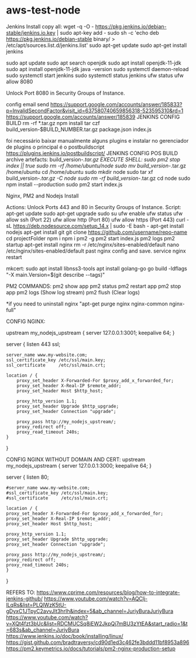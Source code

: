 # aws-test-node
Jenkins Install
copy all:
wget -q -O - https://pkg.jenkins.io/debian-stable/jenkins.io.key | sudo apt-key add -
sudo sh -c 'echo deb https://pkg.jenkins.io/debian-stable binary/ > \
    /etc/apt/sources.list.d/jenkins.list'
sudo apt-get update
sudo apt-get install jenkins

sudo apt update
sudo apt search openjdk
sudo apt install openjdk-11-jdk
sudo apt install openjdk-11-jdk
java -version
sudo systemctl daemon-reload
sudo systemctl start jenkins
sudo systemctl status jenkins
ufw status
ufw allow 8080

Unlock Port 8080 in Security Groups of Instance.

config email send
https://support.google.com/accounts/answer/185833?p=InvalidSecondFactor&visit_id=637580740659856318-523595310&rd=1
https://support.google.com/accounts/answer/185839
JENKINS CONFIG BUILD
rm -rf *.tar.gz
npm install
tar czf build_version-$BUILD_NUMBER.tar.gz package.json index.js

foi necessário baixar manualmente alguns plugins e instalar no gerenciador de plugins o principal é o postbuildscript
https://plugins.jenkins.io/postbuildscript/
JENKINS CONFIG POS BUILD
archive artefacts: build_version-*.tar.gz
EXECUTE SHELL:
sudo pm2 stop index || true
sudo rm -rf /home/ubuntu/node
sudo mv build_version-*.tar.gz /home/ubuntu
cd /home/ubuntu
sudo mkdir node
sudo tar xf build_version-*.tar.gz -C node
sudo rm -rf build_version-*.tar.gz
cd node
sudo npm install --production
sudo pm2 start index.js

Nginx, PM2 and Nodejs Install

Actions:
Unlock Ports 443 and 80 in Security Groups of Instance.
Script:
apt-get update
sudo apt-get upgrade
sudo su
ufw enable
ufw status
ufw allow ssh (Port 22)
ufw allow http (Port 80)
ufw allow https (Port 443)
curl -sL https://deb.nodesource.com/setup_14.x | sudo -E bash -
apt-get install nodejs
apt-get install git
git clone https://github.com/username/repo-name
cd projectFolder
npm i
npm i pm2 -g
pm2 start index.js
pm2 logs
pm2 startup
apt-get install nginx
rm -r /etc/nginx/sites-enabled/default
nano /etc/nginx/sites-enabled/default
past nginx config and save.
service nginx restart

mkcert:
sudo apt install libnss3-tools
apt install golang-go
go build -ldflags "-X main.Version=$(git describe --tags)"


PM2 COMMANDS:
pm2 show app
pm2 status
pm2 restart app
pm2 stop app
pm2 logs (Show log stream)
pm2 flush (Clear logs)

*if you need to uninstall nginx "apt-get purge nginx nginx-common nginx-full"

CONFIG NGINX:

upstream my_nodejs_upstream {
    server 127.0.0.1:3001;
    keepalive 64;
}

server {
    listen 443 ssl;
    
    server_name www.my-website.com;
    ssl_certificate_key /etc/ssl/main.key;
    ssl_certificate     /etc/ssl/main.crt;
   
    location / {
    	proxy_set_header X-Forwarded-For $proxy_add_x_forwarded_for;
        proxy_set_header X-Real-IP $remote_addr;
    	proxy_set_header Host $http_host;
        
    	proxy_http_version 1.1;
    	proxy_set_header Upgrade $http_upgrade;
    	proxy_set_header Connection "upgrade";
        
    	proxy_pass http://my_nodejs_upstream/;
    	proxy_redirect off;
    	proxy_read_timeout 240s;
    }
}

CONFIG NGINX WITHOUT DOMAIN AND CERT:
upstream my_nodejs_upstream {
    server 127.0.0.1:3000;
    keepalive 64;
}

server {
    listen 80;

    #server_name www.my-website.com;
    #ssl_certificate_key /etc/ssl/main.key;
    #ssl_certificate     /etc/ssl/main.crt;

    location / {
    proxy_set_header X-Forwarded-For $proxy_add_x_forwarded_for;
    proxy_set_header X-Real-IP $remote_addr;
    proxy_set_header Host $http_host;

    proxy_http_version 1.1;
    proxy_set_header Upgrade $http_upgrade;
    proxy_set_header Connection "upgrade";

    proxy_pass http://my_nodejs_upstream/;
    proxy_redirect off;
    proxy_read_timeout 240s;
    }
}

REFERS TO:
https://www.cprime.com/resources/blog/how-to-integrate-jenkins-github/
https://www.youtube.com/watch?v=AQClj-lLqRs&list=PLQlWzK5tU-gDyxC1JTpyC2avvJlt3hrIh&index=5&ab_channel=JuriyBuraJuriyBura
https://www.youtube.com/watch?v=XQt4fzt3bUc&list=RDCMUCSq8iEW2JkpQj7mBU3zYtEA&start_radio=1&t=683s&ab_channel=JuriyBura
https://www.jenkins.io/doc/book/installing/linux/
https://gist.github.com/bradtraversy/cd90d1ed3c462fe3bddd11bf8953a896
https://pm2.keymetrics.io/docs/tutorials/pm2-nginx-production-setup